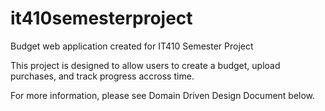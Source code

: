# it410semesterproject
Budget web application created for IT410 Semester Project

This project is designed to allow users to create a budget, upload purchases, and track progress accross time.

For more information, please see Domain Driven Design Document below.
